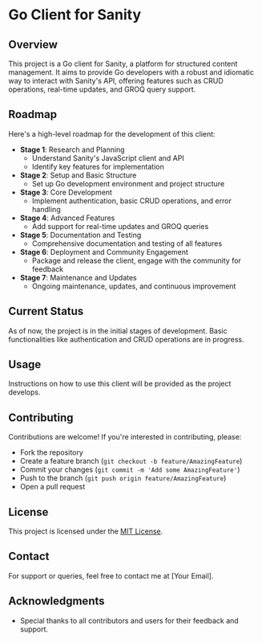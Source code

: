 # Go Client for Sanity

## Overview

This project is a Go client for Sanity, a platform for structured content management. It aims to provide Go developers with a robust and idiomatic way to interact with Sanity's API, offering features such as CRUD operations, real-time updates, and GROQ query support.

## Roadmap

Here's a high-level roadmap for the development of this client:

- **Stage 1**: Research and Planning
  - Understand Sanity's JavaScript client and API
  - Identify key features for implementation
- **Stage 2**: Setup and Basic Structure
  - Set up Go development environment and project structure
- **Stage 3**: Core Development
  - Implement authentication, basic CRUD operations, and error handling
- **Stage 4**: Advanced Features
  - Add support for real-time updates and GROQ queries
- **Stage 5**: Documentation and Testing
  - Comprehensive documentation and testing of all features
- **Stage 6**: Deployment and Community Engagement
  - Package and release the client, engage with the community for feedback
- **Stage 7**: Maintenance and Updates
  - Ongoing maintenance, updates, and continuous improvement

## Current Status

As of now, the project is in the initial stages of development. Basic functionalities like authentication and CRUD operations are in progress.

## Usage

Instructions on how to use this client will be provided as the project develops.

## Contributing

Contributions are welcome! If you're interested in contributing, please:

- Fork the repository
- Create a feature branch (`git checkout -b feature/AmazingFeature`)
- Commit your changes (`git commit -m 'Add some AmazingFeature'`)
- Push to the branch (`git push origin feature/AmazingFeature`)
- Open a pull request

## License

This project is licensed under the [MIT License](LICENSE).

## Contact

For support or queries, feel free to contact me at [Your Email].

## Acknowledgments

- Special thanks to all contributors and users for their feedback and support.
